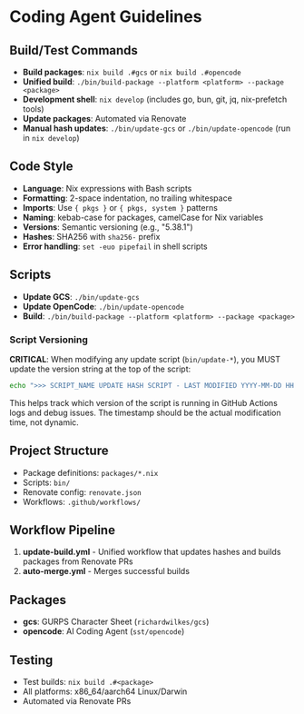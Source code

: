 # Coding Agent Guidelines

## Build/Test Commands

- **Build packages**: `nix build .#gcs` or `nix build .#opencode`
- **Unified build**: `./bin/build-package --platform <platform> --package <package>`
- **Development shell**: `nix develop` (includes go, bun, git, jq, nix-prefetch tools)
- **Update packages**: Automated via Renovate
- **Manual hash updates**: `./bin/update-gcs` or `./bin/update-opencode` (run in `nix develop`)

## Code Style

- **Language**: Nix expressions with Bash scripts
- **Formatting**: 2-space indentation, no trailing whitespace
- **Imports**: Use `{ pkgs }` or `{ pkgs, system }` patterns
- **Naming**: kebab-case for packages, camelCase for Nix variables
- **Versions**: Semantic versioning (e.g., "5.38.1")
- **Hashes**: SHA256 with `sha256-` prefix
- **Error handling**: `set -euo pipefail` in shell scripts

## Scripts

- **Update GCS**: `./bin/update-gcs`
- **Update OpenCode**: `./bin/update-opencode`
- **Build**: `./bin/build-package --platform <platform> --package <package>`

### Script Versioning

**CRITICAL**: When modifying any update script (`bin/update-*`), you MUST update the version string at the top of the script:

```bash
echo ">>> SCRIPT_NAME UPDATE HASH SCRIPT - LAST MODIFIED YYYY-MM-DD HH:MM <<<"
```

This helps track which version of the script is running in GitHub Actions logs and debug issues. The timestamp should be the actual modification time, not dynamic.

## Project Structure

- Package definitions: `packages/*.nix`
- Scripts: `bin/`
- Renovate config: `renovate.json`
- Workflows: `.github/workflows/`

## Workflow Pipeline

1. **update-build.yml** - Unified workflow that updates hashes and builds packages from Renovate PRs
2. **auto-merge.yml** - Merges successful builds

## Packages

- **gcs**: GURPS Character Sheet (`richardwilkes/gcs`)
- **opencode**: AI Coding Agent (`sst/opencode`)

## Testing

- Test builds: `nix build .#<package>`
- All platforms: x86_64/aarch64 Linux/Darwin
- Automated via Renovate PRs
